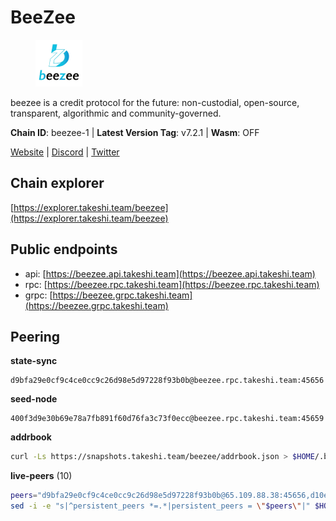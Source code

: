 # BeeZee

<figure><img src="https://github.com/takeshi-val/Logo/raw/main/beezee.png" alt=""><figcaption></figcaption></figure>

beezee is a credit protocol for the future: non-custodial, open-source, transparent, algorithmic and community-governed.

**Chain ID**: beezee-1 | **Latest Version Tag**: v7.2.1 | **Wasm**: OFF

[Website](https://beezeeprotocol.io) | [Discord](https://discord.gg/beezeeprotocol) | [Twitter](https://twitter.com/beezee\_protocol)

## Chain explorer

[https://explorer.takeshi.team/beezee](https://explorer.takeshi.team/beezee)

## Public endpoints

* api: [https://beezee.api.takeshi.team](https://beezee.api.takeshi.team)
* rpc: [https://beezee.rpc.takeshi.team](https://beezee.rpc.takeshi.team)
* grpc: [https://beezee.grpc.takeshi.team](https://beezee.grpc.takeshi.team)

## Peering

**state-sync**

```
d9bfa29e0cf9c4ce0cc9c26d98e5d97228f93b0b@beezee.rpc.takeshi.team:45656
```

**seed-node**

```
400f3d9e30b69e78a7fb891f60d76fa3c73f0ecc@beezee.rpc.takeshi.team:45659
```

**addrbook**

```bash
curl -Ls https://snapshots.takeshi.team/beezee/addrbook.json > $HOME/.bze/config/addrbook.json
```

**live-peers** (10)

```bash
peers="d9bfa29e0cf9c4ce0cc9c26d98e5d97228f93b0b@65.109.88.38:45656,d10e5704f3c8e9dd6ef42445e4b88bb57d0a8289@65.108.8.247:18556,ced9f0d84104ce5fad53e91548ed9f7f16599d10@176.9.22.117:54656,76969af1bccdd4dcc511741b171c3d4ccb837ba6@146.59.85.223:18556,84f821d36d45cc0cdaa4ff05297e888bb0d9de8f@85.237.193.111:26656,7a6e1490d4b2d32b7e37d1e1cb35e143d2492517@51.79.159.79:16656,9cb92702727bc5f3d40154e625b9553a04f4d649@65.109.104.72:18556,9ab42d56b7cfd78eeed997b276dc7aec27374e42@65.109.52.156:10656,305d93229a89ae46265ef08536aa962d4a0dee67@65.108.131.18:26656,5ffee90e41903f6fba29dc75446d536a02d626fe@65.108.232.150:18095"
sed -i -e "s|^persistent_peers *=.*|persistent_peers = \"$peers\"|" $HOME/.bze/config/config.toml
```
